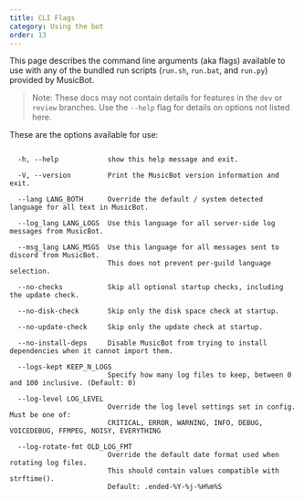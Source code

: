 ```yaml
---
title: CLI Flags
category: Using the bot
order: 13
---
```


This page describes the command line arguments (aka flags) available to use with 
any of the bundled run scripts (`run.sh`, `run.bat`, and `run.py`) provided by MusicBot.  

> Note: These docs may not contain details for features in the `dev` or `review` branches.  Use the `--help` flag for details on options not listed here.

These are the options available for use:
```text

  -h, --help            show this help message and exit.

  -V, --version         Print the MusicBot version information and exit.

  --lang LANG_BOTH      Override the default / system detected language for all text in MusicBot.

  --log_lang LANG_LOGS  Use this language for all server-side log messages from MusicBot.

  --msg_lang LANG_MSGS  Use this language for all messages sent to discord from MusicBot.
                        This does not prevent per-guild language selection.

  --no-checks           Skip all optional startup checks, including the update check.

  --no-disk-check       Skip only the disk space check at startup.

  --no-update-check     Skip only the update check at startup.

  --no-install-deps     Disable MusicBot from trying to install dependencies when it cannot import them.

  --logs-kept KEEP_N_LOGS
                        Specify how many log files to keep, between 0 and 100 inclusive. (Default: 0)

  --log-level LOG_LEVEL
                        Override the log level settings set in config. Must be one of: 
                        CRITICAL, ERROR, WARNING, INFO, DEBUG, VOICEDEBUG, FFMPEG, NOISY, EVERYTHING

  --log-rotate-fmt OLD_LOG_FMT
                        Override the default date format used when rotating log files. 
                        This should contain values compatible with strftime().
                        Default: .ended-%Y-%j-%H%m%S 

```
